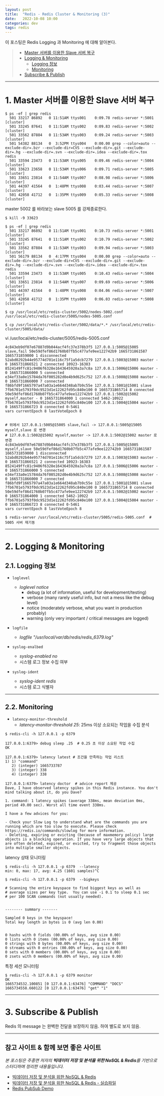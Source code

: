 ```yaml
---
layout: post
title:  "Redis - Redis Cluster & Monitoring (3)"
date:   2022-10-08 10:00
categories: dev
tags: redis 
---
```


이 포스팅은 Redis Logging 과 Monitoring 에 대해 알아본다.

> - [Master 서버를 이용한 Slave 서버 복구](#1-master-서버를-이용한-slave-서버-복구)
> - [Logging & Monitoring](#2-logging--monitoring)
>   - [Logging 정보](#21-logging-정보)
>   - [Monitoring](#22-monitoring)
> - [Subscribe & Publish](#3-subscribe--publish)

---

# 1. Master 서버를 이용한 Slave 서버 복구

```shell
$ ps -ef | grep redis
  501 33217 86892   0 11:51AM ttys001    0:09.78 redis-server *:5001 [cluster]
  501 33245 87641   0 11:51AM ttys002    0:09.83 redis-server *:5002 [cluster]
  501 33562 87884   0 11:53AM ttys003    0:09.24 redis-server *:5003 [cluster]
  501 54382 88134   0  3:52PM ttys004    0:00.00 grep --color=auto --exclude-dir=.bzr --exclude-dir=CVS --exclude-dir=.git --exclude-dir=.hg --exclude-dir=.svn --exclude-dir=.idea --exclude-dir=.tox redis
  501 33594 23473   0 11:53AM ttys005    0:09.46 redis-server *:5004 [cluster]
  501 33623 23658   0 11:53AM ttys006    0:09.71 redis-server *:5005 [cluster]
  501 33651 23814   0 11:54AM ttys007    0:08.98 redis-server *:5006 [cluster]
  501 44397 41564   0  1:48PM ttys008    0:03.44 redis-server *:5007 [cluster]
  501 42058 41712   0  1:35PM ttys009    0:05.33 redis-server *:5008 [cluster]
```

master 5002 를 바라보는 slave 5005 를 강제종료한다.
```shell
$ kill -9 33623

$ ps -ef | grep redis
  501 33217 86892   0 11:51AM ttys001    0:10.73 redis-server *:5001 [cluster]
  501 33245 87641   0 11:51AM ttys002    0:10.79 redis-server *:5002 [cluster]
  501 33562 87884   0 11:53AM ttys003    0:09.94 redis-server *:5003 [cluster]
  501 56179 88134   0  4:17PM ttys004    0:00.00 grep --color=auto --exclude-dir=.bzr --exclude-dir=CVS --exclude-dir=.git --exclude-dir=.hg --exclude-dir=.svn --exclude-dir=.idea --exclude-dir=.tox redis
  501 33594 23473   0 11:53AM ttys005    0:10.43 redis-server *:5004 [cluster]
  501 33651 23814   0 11:54AM ttys007    0:09.69 redis-server *:5006 [cluster]
  501 44397 41564   0  1:48PM ttys008    0:04.06 redis-server *:5007 [cluster]
  501 42058 41712   0  1:35PM ttys009    0:06.03 redis-server *:5008 [cluster]
```

```shell
$ cp /usr/local/etc/redis-cluster/5002/nodes-5002.conf /usr/local/etc/redis-cluster/5005/nodes-5005.conf

$ cp /usr/local/etc/redis-cluster/5002/data/*.* /usr/local/etc/redis-cluster/5005/data/
```

vi /usr/local/etc/redis-cluster/5005/redis-5005.conf
```shell
4c843eb9df07e67887d9b044acf4fc37e378b3f5 127.0.0.1:5005@15005 slave,fail 50e59dfef86d1760b07fb5c477afe9ee122742b9 1665731861587 1665731859000 1 disconnected
52abd0292b44e95774d701e116c75f1a5dcb7279 127.0.0.1:5003@15003 master - 0 1665731866521 2 connected 10923-16383
8524149ffc81c9406f6328e1643645920a3a7c8a 127.0.0.1:5006@15006 master - 0 1665731866000 5 connected
e34ef33a0e15784da76f005282d0e4b9d625c752 127.0.0.1:5008@15008 master - 0 1665731866000 7 connected
f86bfd9f1665797a47a03a1e664d348ab7b9c55e 127.0.0.1:5001@15001 slave 7fb6701e5793f0dc9523d1e12262fd95c840e100 0 1665731865714 8 connected
50e59dfef86d1760b07fb5c477afe9ee122742b9 127.0.0.1:5002@15002 myself,master - 0 1665731864000 1 connected 5462-10922
7fb6701e5793f0dc9523d1e12262fd95c840e100 127.0.0.1:5004@15004 master - 0 1665731866723 8 connected 0-5461
vars currentEpoch 8 lastVoteEpoch 8


# 위에서 127.0.0.1:5005@15005 slave,fail -> 127.0.0.1:5005@15005 myself,slave 로 변경
# 127.0.0.1:5002@15002 myself,master -> 127.0.0.1:5002@15002 master 로 변경
4c843eb9df07e67887d9b044acf4fc37e378b3f5 127.0.0.1:5005@15005 myself,slave 50e59dfef86d1760b07fb5c477afe9ee122742b9 1665731861587 1665731859000 1 disconnected
52abd0292b44e95774d701e116c75f1a5dcb7279 127.0.0.1:5003@15003 master - 0 1665731866521 2 connected 10923-16383
8524149ffc81c9406f6328e1643645920a3a7c8a 127.0.0.1:5006@15006 master - 0 1665731866000 5 connected
e34ef33a0e15784da76f005282d0e4b9d625c752 127.0.0.1:5008@15008 master - 0 1665731866000 7 connected
f86bfd9f1665797a47a03a1e664d348ab7b9c55e 127.0.0.1:5001@15001 slave 7fb6701e5793f0dc9523d1e12262fd95c840e100 0 1665731865714 8 connected
50e59dfef86d1760b07fb5c477afe9ee122742b9 127.0.0.1:5002@15002 master - 0 1665731864000 1 connected 5462-10922
7fb6701e5793f0dc9523d1e12262fd95c840e100 127.0.0.1:5004@15004 master - 0 1665731866723 8 connected 0-5461
vars currentEpoch 8 lastVoteEpoch 8
```

```shell
$ redis-server /usr/local/etc/redis-cluster/5005/redis-5005.conf  # 5005 서버 재기동
```

---

# 2. Logging & Monitoring

## 2.1. Logging 정보

- `loglevel`
  - *loglevel notice*
    - debug (a lot of information, useful for development/testing)
    - verbose (many rarely useful info, but not a mess like the debug level)
    - notice (moderately verbose, what you want in production probably)
    - warning (only very important / critical messages are logged)

- `logfile`
  - *logfile "/usr/local/var/db/redis/redis_6379.log"*

- `syslog-enalbed`
  - *syslog-enabled no*
  - 시스템 로그 정보 수집 여부

- `syslog-ident`
  - *syslog-ident redis*
  - 시스템 로그 식별자

---

## 2.2. Monitoring

- `latency-monitor-threshold`
  - *latency-monitor-threshold 25*: 25ms 이상 소요되는 작업을 수집 분석

```shell
$ redis-cli -h 127.0.0.1 -p 6379

127.0.0.1:6379> debug sleep .25  # 0.25 초 이상 소요된 작업 수집
OK

127.0.0.1:6379> latency latest # 조건을 만족하는 작업 리스트
1) 1) "command"
   2) (integer) 1665733787
   3) (integer) 338
   4) (integer) 338
   
127.0.0.1:6379> latency doctor  # advice report 제공
Dave, I have observed latency spikes in this Redis instance. You don't mind talking about it, do you Dave?

1. command: 1 latency spikes (average 338ms, mean deviation 0ms, period 49.00 sec). Worst all time event 338ms.

I have a few advices for you:

- Check your Slow Log to understand what are the commands you are running which are too slow to execute. Please check https://redis.io/commands/slowlog for more information.
- Deleting, expiring or evicting (because of maxmemory policy) large objects is a blocking operation. If you have very large objects that are often deleted, expired, or evicted, try to fragment those objects into multiple smaller objects.
```

latency 상태 모니터링
```shell
$ redis-cli -h 127.0.0.1 -p 6379  --latency
min: 0, max: 17, avg: 4.25 (1601 samples)^C
```

```shell
$ redis-cli -h 127.0.0.1 -p 6379  --bigkeys

# Scanning the entire keyspace to find biggest keys as well as
# average sizes per key type.  You can use -i 0.1 to sleep 0.1 sec
# per 100 SCAN commands (not usually needed).


-------- summary -------

Sampled 0 keys in the keyspace!
Total key length in bytes is 0 (avg len 0.00)


0 hashs with 0 fields (00.00% of keys, avg size 0.00)
0 lists with 0 items (00.00% of keys, avg size 0.00)
0 strings with 0 bytes (00.00% of keys, avg size 0.00)
0 streams with 0 entries (00.00% of keys, avg size 0.00)
0 sets with 0 members (00.00% of keys, avg size 0.00)
0 zsets with 0 members (00.00% of keys, avg size 0.00)
```

특정 세션 모니터링
```shell
$ redis-cli -h 127.0.0.1 -p 6379 monitor
OK
1665734532.100851 [0 127.0.0.1:63476] "COMMAND" "DOCS"
1665734558.660122 [0 127.0.0.1:63476] "get" "1"
```

---

# 3. Subscribe & Publish

Redis 의 message 는 완벽한 전달을 보장하지 않음.
하여 별도로 보지 않음.

--- 

## 참고 사이트 & 함께 보면 좋은 사이트

*본 포스팅은 주종면 저자의 **빅데이터 저장 및 분석을 위한 NoSQL & Redis**를 기반으로 스터디하며 정리한 내용들입니다.*

* [빅데이터 저장 및 분석을 위한 NoSQL & Redis](http://www.yes24.com/Product/Goods/71131862)
* [빅데이터 저장 및 분석을 위한 NoSQL & Redis - 실습파일](http://www.pitmongo.co.kr/bbs/board.php?bo_table=h_file&wr_id=35)
* [Redis PubSub Demo](https://gist.github.com/pietern/348262)
